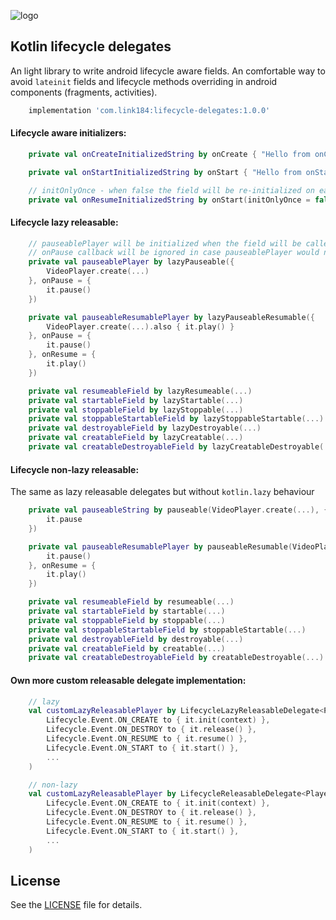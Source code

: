 ![logo](https://github.com/Link184/KidAdapter/blob/main/header.png)

Kotlin lifecycle delegates
---

An light library to write android lifecycle aware fields. An comfortable way to avoid `lateinit`
fields and lifecycle methods overriding in android components (fragments, activities).

```gradle
    implementation 'com.link184:lifecycle-delegates:1.0.0'
```

#### Lifecycle aware initializers:
```kotlin
    private val onCreateInitializedString by onCreate { "Hello from onCreate()" }

    private val onStartInitializedString by onStart { "Hello from onStart()" }

    // initOnlyOnce - when false the field will be re-initialized on each onStart() event
    private val onResumeInitializedString by onStart(initOnlyOnce = false) { "Hello from onResume()" }
```

#### Lifecycle lazy releasable:
```kotlin
    // pauseablePlayer will be initialized when the field will be called for first time, the same as kotlin.lazy()
    // onPause callback will be ignored in case pauseablePlayer would not have been used before
    private val pauseablePlayer by lazyPauseable({
        VideoPlayer.create(...)
    }, onPause = {
        it.pause()
    })

    private val pauseableResumablePlayer by lazyPauseableResumable({
        VideoPlayer.create(...).also { it.play() }
    }, onPause = {
        it.pause()
    }, onResume = {
        it.play()
    })

    private val resumeableField by lazyResumeable(...)
    private val startableField by lazyStartable(...)
    private val stoppableField by lazyStoppable(...)
    private val stoppableStartableField by lazyStoppableStartable(...)
    private val destroyableField by lazyDestroyable(...)
    private val creatableField by lazyCreatable(...)
    private val creatableDestroyableField by lazyCreatableDestroyable(...)
```

#### Lifecycle non-lazy releasable:

The same as lazy releasable delegates but without `kotlin.lazy` behaviour

```kotlin
    private val pauseableString by pauseable(VideoPlayer.create(...), {
        it.pause
    })

    private val pauseableResumablePlayer by pauseableResumable(VideoPlayer.create(...), onPause = {
        it.pause()
    }, onResume = {
        it.play()
    })

    private val resumeableField by resumeable(...)
    private val startableField by startable(...)
    private val stoppableField by stoppable(...)
    private val stoppableStartableField by stoppableStartable(...)
    private val destroyableField by destroyable(...)
    private val creatableField by creatable(...)
    private val creatableDestroyableField by creatableDestroyable(...)
```

#### Own more custom releasable delegate implementation:
```kotlin
    // lazy
    val customLazyReleasablePlayer by LifecycleLazyReleasableDelegate<Player>({ Player.create(context) },
        Lifecycle.Event.ON_CREATE to { it.init(context) },
        Lifecycle.Event.ON_DESTROY to { it.release() },
        Lifecycle.Event.ON_RESUME to { it.resume() },
        Lifecycle.Event.ON_START to { it.start() },
        ...
    )

    // non-lazy
    val customLazyReleasablePlayer by LifecycleReleasableDelegate<Player>(Player.create(),
        Lifecycle.Event.ON_CREATE to { it.init(context) },
        Lifecycle.Event.ON_DESTROY to { it.release() },
        Lifecycle.Event.ON_RESUME to { it.resume() },
        Lifecycle.Event.ON_START to { it.start() },
        ...
    )
```

License
-------
See the [LICENSE][1] file for details.

[1]: https://github.com/Link184/Lifecycle-Delegates/blob/main/LICENSE